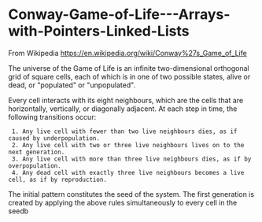 # Conway-Game-of-Life---Arrays-with-Pointers-Linked-Lists
From Wikipedia https://en.wikipedia.org/wiki/Conway%27s_Game_of_Life 

The universe of the Game of Life is an infinite two-dimensional orthogonal grid of square cells,  each of which is in one of two possible states, alive or dead, or "populated" or "unpopulated". 

Every cell interacts with its eight neighbours, which are the cells that are horizontally,  vertically, or diagonally adjacent. At each step in time, the following transitions occur: 

     1. Any live cell with fewer than two live neighbours dies, as if caused by underpopulation. 
     2. Any live cell with two or three live neighbours lives on to the next generation. 
     3. Any live cell with more than three live neighbours dies, as if by overpopulation. 
     4. Any dead cell with exactly three live neighbours becomes a live cell, as if by reproduction.
     
The initial pattern constitutes the seed of the system.  The first generation is created by applying the above rules simultaneously to every cell in  the seedb
